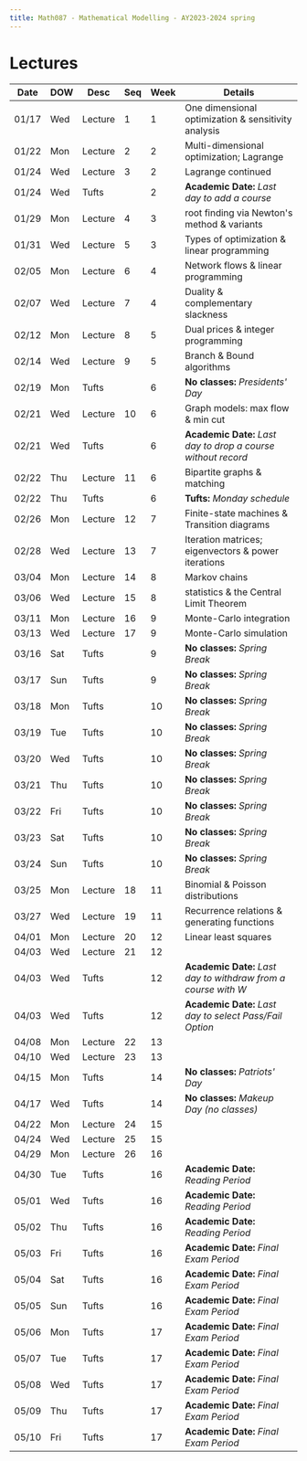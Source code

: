 ```yaml
---
title: Math087 - Mathematical Modelling - AY2023-2024 spring
---
```


# **Lectures**
  

  | Date  | DOW | Desc    | Seq | Week | Details                                                        |
  |-------|-----|---------|-----|------|----------------------------------------------------------------|
  | 01/17 | Wed | Lecture | 1   | 1    | One dimensional optimization & sensitivity analysis            |
  | 01/22 | Mon | Lecture | 2   | 2    | Multi-dimensional optimization; Lagrange                       |
  | 01/24 | Wed | Lecture | 3   | 2    | Lagrange continued                                             |
  | 01/24 | Wed | Tufts   |     | 2    | **Academic Date:** *Last day to add a course*                  |
  | 01/29 | Mon | Lecture | 4   | 3    | root finding via Newton's method & variants                    |
  | 01/31 | Wed | Lecture | 5   | 3    | Types of optimization & linear programming                     |
  | 02/05 | Mon | Lecture | 6   | 4    | Network flows & linear programming                             |
  | 02/07 | Wed | Lecture | 7   | 4    | Duality & complementary slackness                              |
  | 02/12 | Mon | Lecture | 8   | 5    | Dual prices & integer programming                              |
  | 02/14 | Wed | Lecture | 9   | 5    | Branch & Bound algorithms                                      |
  | 02/19 | Mon | Tufts   |     | 6    | **No classes:** *Presidents' Day*                              |
  | 02/21 | Wed | Lecture | 10  | 6    | Graph models: max flow & min cut                               |
  | 02/21 | Wed | Tufts   |     | 6    | **Academic Date:** *Last day to drop a course without record*  |
  | 02/22 | Thu | Lecture | 11  | 6    | Bipartite graphs & matching                                    |
  | 02/22 | Thu | Tufts   |     | 6    | **Tufts:** *Monday schedule*                                   |
  | 02/26 | Mon | Lecture | 12  | 7    | Finite-state machines & Transition diagrams                    |
  | 02/28 | Wed | Lecture | 13  | 7    | Iteration matrices; eigenvectors & power iterations            |
  | 03/04 | Mon | Lecture | 14  | 8    | Markov chains                                                  |
  | 03/06 | Wed | Lecture | 15  | 8    | statistics & the Central Limit Theorem                         |
  | 03/11 | Mon | Lecture | 16  | 9    | Monte-Carlo integration                                        |
  | 03/13 | Wed | Lecture | 17  | 9    | Monte-Carlo simulation                                         |
  | 03/16 | Sat | Tufts   |     | 9    | **No classes:** *Spring Break*                                 |
  | 03/17 | Sun | Tufts   |     | 9    | **No classes:** *Spring Break*                                 |
  | 03/18 | Mon | Tufts   |     | 10   | **No classes:** *Spring Break*                                 |
  | 03/19 | Tue | Tufts   |     | 10   | **No classes:** *Spring Break*                                 |
  | 03/20 | Wed | Tufts   |     | 10   | **No classes:** *Spring Break*                                 |
  | 03/21 | Thu | Tufts   |     | 10   | **No classes:** *Spring Break*                                 |
  | 03/22 | Fri | Tufts   |     | 10   | **No classes:** *Spring Break*                                 |
  | 03/23 | Sat | Tufts   |     | 10   | **No classes:** *Spring Break*                                 |
  | 03/24 | Sun | Tufts   |     | 10   | **No classes:** *Spring Break*                                 |
  | 03/25 | Mon | Lecture | 18  | 11   | Binomial & Poisson distributions                               |
  | 03/27 | Wed | Lecture | 19  | 11   | Recurrence relations & generating functions                    |
  | 04/01 | Mon | Lecture | 20  | 12   | Linear least squares                                           |
  | 04/03 | Wed | Lecture | 21  | 12   |                                                                |
  | 04/03 | Wed | Tufts   |     | 12   | **Academic Date:** *Last day to withdraw from a course with W* |
  | 04/03 | Wed | Tufts   |     | 12   | **Academic Date:** *Last day to select Pass/Fail Option*       |
  | 04/08 | Mon | Lecture | 22  | 13   |                                                                |
  | 04/10 | Wed | Lecture | 23  | 13   |                                                                |
  | 04/15 | Mon | Tufts   |     | 14   | **No classes:** *Patriots' Day*                                |
  | 04/17 | Wed | Tufts   |     | 14   | **No classes:** *Makeup Day (no classes)*                      |
  | 04/22 | Mon | Lecture | 24  | 15   |                                                                |
  | 04/24 | Wed | Lecture | 25  | 15   |                                                                |
  | 04/29 | Mon | Lecture | 26  | 16   |                                                                |
  | 04/30 | Tue | Tufts   |     | 16   | **Academic Date:** *Reading Period*                            |
  | 05/01 | Wed | Tufts   |     | 16   | **Academic Date:** *Reading Period*                            |
  | 05/02 | Thu | Tufts   |     | 16   | **Academic Date:** *Reading Period*                            |
  | 05/03 | Fri | Tufts   |     | 16   | **Academic Date:** *Final Exam Period*                         |
  | 05/04 | Sat | Tufts   |     | 16   | **Academic Date:** *Final Exam Period*                         |
  | 05/05 | Sun | Tufts   |     | 16   | **Academic Date:** *Final Exam Period*                         |
  | 05/06 | Mon | Tufts   |     | 17   | **Academic Date:** *Final Exam Period*                         |
  | 05/07 | Tue | Tufts   |     | 17   | **Academic Date:** *Final Exam Period*                         |
  | 05/08 | Wed | Tufts   |     | 17   | **Academic Date:** *Final Exam Period*                         |
  | 05/09 | Thu | Tufts   |     | 17   | **Academic Date:** *Final Exam Period*                         |
  | 05/10 | Fri | Tufts   |     | 17   | **Academic Date:** *Final Exam Period*                         |
